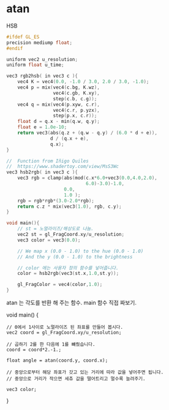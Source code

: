 <h1>atan</h1>

HSB 

``` c
#ifdef GL_ES
precision mediump float;
#endif

uniform vec2 u_resolution;
uniform float u_time;

vec3 rgb2hsb( in vec3 c ){
    vec4 K = vec4(0.0, -1.0 / 3.0, 2.0 / 3.0, -1.0);
    vec4 p = mix(vec4(c.bg, K.wz),
                 vec4(c.gb, K.xy),
                 step(c.b, c.g));
    vec4 q = mix(vec4(p.xyw, c.r),
                 vec4(c.r, p.yzx),
                 step(p.x, c.r));
    float d = q.x - min(q.w, q.y);
    float e = 1.0e-10;
    return vec3(abs(q.z + (q.w - q.y) / (6.0 * d + e)),
                d / (q.x + e),
                q.x);
}

//  Function from Iñigo Quiles
//  https://www.shadertoy.com/view/MsS3Wc
vec3 hsb2rgb( in vec3 c ){
    vec3 rgb = clamp(abs(mod(c.x*6.0+vec3(0.0,4.0,2.0),
                             6.0)-3.0)-1.0,
                     0.0,
                     1.0 );
    rgb = rgb*rgb*(3.0-2.0*rgb);
    return c.z * mix(vec3(1.0), rgb, c.y);
}

void main(){
    // st = 노멀라이즈/해상도로 나눔. 
    vec2 st = gl_FragCoord.xy/u_resolution; 
    vec3 color = vec3(0.0);

    // We map x (0.0 - 1.0) to the hue (0.0 - 1.0)
    // And the y (0.0 - 1.0) to the brightness

    // color 에는 사용자 정의 함수를 넣어줍니다.
    color = hsb2rgb(vec3(st.x,1.0,st.y));

    gl_FragColor = vec4(color,1.0);
}

```

atan 는 각도를 반환 해 주는 함수.
main 함수 직접 짜보기.

void main() {
    
    // 0에서 1사이로 노멀라이즈 된 좌표를 만들어 봅시다.
    vec2 coord = gl_FragCoord.xy/u_resolution;
    
    // 곱하기 2를 한 다음에 1를 뺴줬습니다.
    coord = coord*2.-1.;

    float angle = atan(coord.y, coord.x); 

    // 중앙으로부터 해당 좌표가 갓고 있는 거리에 따라 값을 넣어주면 됩니다.
    // 중앙으로 거리가 작으면 세츄 값을 떨어트리고 멀수록 늘려주기.

    vec3 color;
}